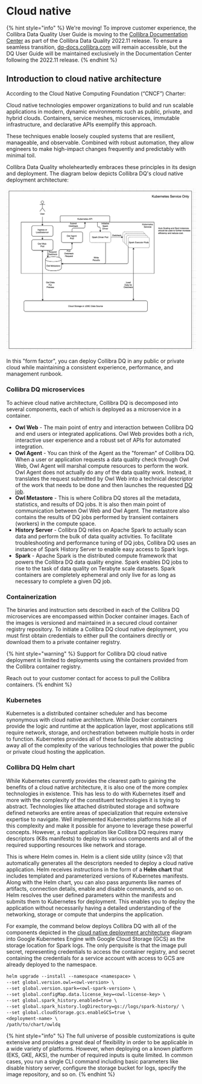 # Cloud native

{% hint style="info" %}
We're moving! To improve customer experience, the Collibra Data Quality User Guide is moving to the [Collibra Documentation Center](https://productresources.collibra.com/docs/collibra/latest/Content/Home.htm) as part of the Collibra Data Quality 2022.11 release. To ensure a seamless transition, [dq-docs.collibra.com](../../) will remain accessible, but the DQ User Guide will be maintained exclusively in the Documentation Center following the 2022.11 release.&#x20;
{% endhint %}

## Introduction to cloud native architecture

According to the Cloud Native Computing Foundation (“CNCF”) Charter:

Cloud native technologies empower organizations to build and run scalable applications in modern, dynamic environments such as public, private, and hybrid clouds. Containers, service meshes, microservices, immutable infrastructure, and declarative APIs exemplify this approach.

These techniques enable loosely coupled systems that are resilient, manageable, and observable. Combined with robust automation, they allow engineers to make high-impact changes frequently and predictably with minimal toil.

Collibra Data Quality wholeheartedly embraces these principles in its design and deployment. The diagram below depicts Collibra DQ's cloud native deployment architecture:

![](../../.gitbook/assets/owl-k8s-deployment.png)

In this "form factor", you can deploy Collibra DQ in any public or private cloud while maintaining a consistent experience, performance, and management runbook.

### Collibra DQ microservices

To achieve cloud native architecture, Collibra DQ is decomposed into several components, each of which is deployed as a microservice in a container.

* **Owl Web** - The main point of entry and interaction between Collibra DQ and end users or integrated applications. Owl Web provides both a rich, interactive user experience and a robust set of APIs for automated integration.
* **Owl Agent** - You can think of the Agent as the "foreman" of Collibra DQ. When a user or application requests a data quality check through Owl Web, Owl Agent will marshal compute resources to perform the work. Owl Agent does not actually do any of the data quality work. Instead, it translates the request submitted by Owl Web into a technical descriptor of the work that needs to be done and then launches the requested [DQ job](https://github.com/ernowlin/owluserdocs/blob/2022.07/installation/cloud-native-owldq/broken-reference/README.md).
* **Owl Metastore** - This is where Collibra DQ stores all the metadata, statistics, and results of DQ jobs. It is also then main point of communication between Owl Web and Owl Agent. The metastore also contains the results of DQ jobs performed by transient containers (workers) in the compute space.
* **History Server** - Collibra DQ relies on Apache Spark to actually scan data and perform the bulk of data quality activities. To facilitate troubleshooting and performance tuning of DQ jobs, Collibra DQ uses an instance of Spark History Server to enable easy access to Spark logs.
* **Spark** - Apache Spark is the distributed compute framework that powers the Collibra DQ data quality engine. Spark enables DQ jobs to rise to the task of data quality on Terabyte scale datasets. Spark containers are completely ephemeral and only live for as long as necessary to complete a given DQ job.

### Containerization

The binaries and instruction sets described in each of the Collibra DQ microservices are encompassed within Docker container images. Each of the images is versioned and maintained in a secured cloud container registry repository. To initiate a Collibra DQ cloud native deployment, you must first obtain credentials to either pull the containers directly or download them to a private container registry.

{% hint style="warning" %}
Support for Collibra DQ cloud native deployment is limited to deployments using the containers provided from the Collibra container registry.

Reach out to your customer contact for access to pull the Collibra containers.
{% endhint %}

### Kubernetes

Kubernetes is a distributed container scheduler and has become synonymous with cloud native architecture. While Docker containers provide the logic and runtime at the application layer, most applications still require network, storage, and orchestration between multiple hosts in order to function. Kubernetes provides all of these facilities while abstracting away all of the complexity of the various technologies that power the public or private cloud hosting the application.

### Collibra DQ Helm chart

While Kubernetes currently provides the clearest path to gaining the benefits of a cloud native architecture, it is also one of the more complex technologies in existence. This has less to do with Kubernetes itself and more with the complexity of the constituent technologies it is trying to abstract. Technologies like attached distributed storage and software defined networks are entire areas of specialization that require extensive expertise to navigate. Well implemented Kubernetes platforms hide all of this complexity and make it possible for anyone to leverage these powerful concepts. However, a robust application like Collibra DQ requires many descriptors (K8s manifests) to deploy its various components and all of the required supporting resources like network and storage.

This is where Helm comes in. Helm is a client side utility (since v3) that automatically generates all the descriptors needed to deploy a cloud native application. Helm receives instructions in the form of a **Helm chart** that includes templated and parameterized versions of Kubernetes manifests. Along with the Helm chart, you can also pass arguments like names of artifacts, connection details, enable and disable commands, and so on. Helm resolves the user defined parameters within the manifests and submits them to Kubernetes for deployment. This enables you to deploy the application without necessarily having a detailed understanding of the networking, storage or compute that underpins the application.

For example, the command below deploys Collibra DQ with all of the components depicted in the [cloud native deployment architecture](./#introduction-to-cloud-native-architecture) diagram into Google Kubernetes Engine with Google Cloud Storage (GCS) as the storage location for Spark logs. The only perquisite is that the image pull secret, representing credentials to access the container registry, and secret containing the credentials for a service account with access to GCS are already deployed to the namespace.

```
helm upgrade --install --namespace <namespace> \
--set global.version.owl=<owl-version> \
--set global.version.spark=<owl-spark-version> \
--set global.configMap.data.license_key=<owl-license-key> \
--set global.spark_history.enabled=true \
--set global.spark_history.logDirectory=gs://logs/spark-history/ \
--set global.cloudStorage.gcs.enableGCS=true \
<deployment-name> \
/path/to/chart/owldq
```

{% hint style="info" %}
The full universe of possible customizations is quite extensive and provides a great deal of flexibility in order to be applicable in a wide variety of platforms. However, when deploying on a known platform (EKS, GKE, AKS), the number of required inputs is quite limited. In common cases, you run a single CLI command including basic parameters like disable history server, configure the storage bucket for logs, specify the image repository, and so on.
{% endhint %}
